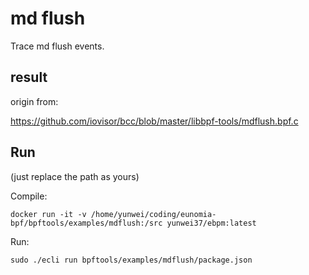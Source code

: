 # md flush

Trace md flush events.

## result

origin from:

https://github.com/iovisor/bcc/blob/master/libbpf-tools/mdflush.bpf.c

## Run

(just replace the path as yours)

Compile:

```shell
docker run -it -v /home/yunwei/coding/eunomia-bpf/bpftools/examples/mdflush:/src yunwei37/ebpm:latest
```

Run:

```shell
sudo ./ecli run bpftools/examples/mdflush/package.json
```
